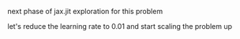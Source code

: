 next phase of jax.jit exploration for this problem

let's reduce the learning rate to 0.01 and start scaling the problem up

